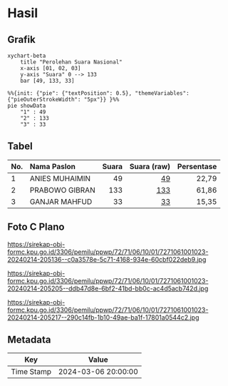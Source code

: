 # Hasil

## Grafik

```mermaid
xychart-beta
    title "Perolehan Suara Nasional"
    x-axis [01, 02, 03]
    y-axis "Suara" 0 --> 133
    bar [49, 133, 33]
```

```mermaid
%%{init: {"pie": {"textPosition": 0.5}, "themeVariables": {"pieOuterStrokeWidth": "5px"}} }%%
pie showData
    "1" : 49
    "2" : 133
    "3" : 33
```

## Tabel

| No. | Nama Paslon    | Suara | Suara (raw) | Persentase |
|:--- |:-------------- | -----:| -----------:| ----------:|
| 1   | ANIES MUHAIMIN | 49    | [49][p-1]   | 22,79      |
| 2   | PRABOWO GIBRAN | 133   | [133][p-2]  | 61,86      |
| 3   | GANJAR MAHFUD  | 33    | [33][p-3]   | 15,35      |


[p-1]: https://github.com/gigit-pemilu/pemilu-2024/blob/main/pilpres/hitung-suara/sub/72-sulawesi-tengah/sub/71-kota-palu/sub/06-tatanga/sub/1001-nunu/sub/023-tps/sub/paslon-1.txt
[p-2]: https://github.com/gigit-pemilu/pemilu-2024/blob/main/pilpres/hitung-suara/sub/72-sulawesi-tengah/sub/71-kota-palu/sub/06-tatanga/sub/1001-nunu/sub/023-tps/sub/paslon-2.txt
[p-3]: https://github.com/gigit-pemilu/pemilu-2024/blob/main/pilpres/hitung-suara/sub/72-sulawesi-tengah/sub/71-kota-palu/sub/06-tatanga/sub/1001-nunu/sub/023-tps/sub/paslon-3.txt

## Foto C Plano

https://sirekap-obj-formc.kpu.go.id/3306/pemilu/ppwp/72/71/06/10/01/7271061001023-20240214-205136--c0a3578e-5c71-4168-934e-60cbf022deb9.jpg

https://sirekap-obj-formc.kpu.go.id/3306/pemilu/ppwp/72/71/06/10/01/7271061001023-20240214-205205--ddb47d8e-6bf2-41bd-bb0c-ac4d5acb742d.jpg

https://sirekap-obj-formc.kpu.go.id/3306/pemilu/ppwp/72/71/06/10/01/7271061001023-20240214-205217--290c14fb-1b10-49ae-ba1f-17801a0544c2.jpg


## Metadata

| Key        | Value               |
| ---------- | ------------------- |
| Time Stamp | 2024-03-06 20:00:00 |



